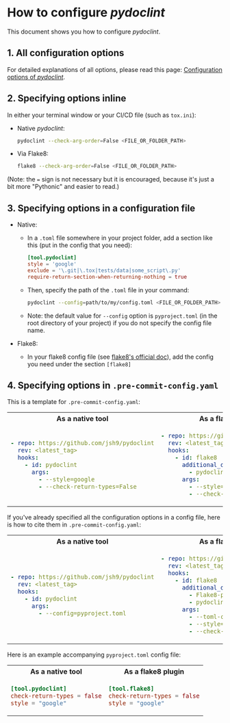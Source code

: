 # How to configure _pydoclint_

This document shows you how to configure _pydoclint_.

## 1. All configuration options

For detailed explanations of all options, please read this page:
[Configuration options of _pydoclint_](https://jsh9.github.io/pydoclint/config_options.html).

## 2. Specifying options inline

In either your terminal window or your CI/CD file (such as `tox.ini`):

- Native _pydoclint_:

  ```bash
  pydoclint --check-arg-order=False <FILE_OR_FOLDER_PATH>
  ```

- Via Flake8:

  ```bash
  flake8 --check-arg-order=False <FILE_OR_FOLDER_PATH>
  ```

(Note: the `=` sign is not necessary but it is encouraged, because it's just a
bit more "Pythonic" and easier to read.)

## 3. Specifying options in a configuration file

- Native:

  - In a `.toml` file somewhere in your project folder, add a section like this
    (put in the config that you need):

    ```toml
    [tool.pydoclint]
    style = 'google'
    exclude = '\.git|\.tox|tests/data|some_script\.py'
    require-return-section-when-returning-nothing = true
    ```

  - Then, specify the path of the `.toml` file in your command:

    ```bash
    pydoclint --config=path/to/my/config.toml <FILE_OR_FOLDER_PATH>
    ```

  - Note: the default value for `--config` option is `pyproject.toml` (in the
    root directory of your project) if you do not specify the config file name.

- Flake8:
  - In your flake8 config file (see
    [flake8's official doc](https://flake8.pycqa.org/en/latest/user/configuration.html#configuration-locations)),
    add the config you need under the section `[flake8]`

## 4. Specifying options in `.pre-commit-config.yaml`

This is a template for `.pre-commit-config.yaml`:

<table>
<tr><th>As a native tool</th><th>As a flake8 plugin</th></tr>
<tr><td>

```yaml
- repo: https://github.com/jsh9/pydoclint
  rev: <latest_tag>
  hooks:
    - id: pydoclint
      args:
        - --style=google
        - --check-return-types=False
```

</td><td>

```yaml
- repo: https://github.com/pycqa/flake8
  rev: <latest_tag>
  hooks:
    - id: flake8
      additional_dependencies:
        - pydoclint==<latest_tag>
      args:
        - --style=google
        - --check-return-types=False
```

</td></tr>
</table>

If you've already specified all the configuration options in a config file,
here is how to cite them in `.pre-commit-config.yaml`:

<table>
<tr><th>As a native tool</th><th>As a flake8 plugin</th></tr>
<tr><td>

```yaml
- repo: https://github.com/jsh9/pydoclint
  rev: <latest_tag>
  hooks:
    - id: pydoclint
      args:
        - --config=pyproject.toml
```

</td><td>

```yaml
- repo: https://github.com/pycqa/flake8
  rev: <latest_tag>
  hooks:
    - id: flake8
      additional_dependencies:
        - Flake8-pyproject>=1.2.0
        - pydoclint==<latest_tag>
      args:
        - --toml-config=pyproject.toml
        - --style=google
        - --check-return-types=False
```

</td></tr>
</table>

Here is an example accompanying `pyproject.toml` config file:

<table>
<tr><th>As a native tool</th><th>As a flake8 plugin</th></tr>
<tr><td>

```toml
[tool.pydoclint]
check-return-types = false
style = "google"
```

</td><td>

```toml
[tool.flake8]
check-return-types = false
style = "google"
```

</td></tr>
</table>
